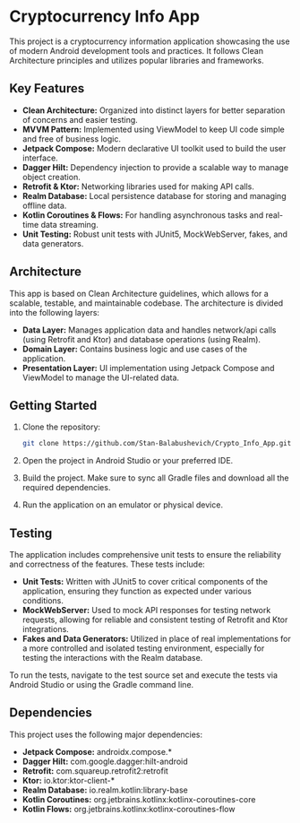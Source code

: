# Cryptocurrency Info App

This project is a cryptocurrency information application showcasing the use of modern Android development tools and practices. It follows Clean Architecture principles and utilizes popular libraries and frameworks.

## Key Features

- **Clean Architecture:** Organized into distinct layers for better separation of concerns and easier testing.
- **MVVM Pattern:** Implemented using ViewModel to keep UI code simple and free of business logic.
- **Jetpack Compose:** Modern declarative UI toolkit used to build the user interface.
- **Dagger Hilt:** Dependency injection to provide a scalable way to manage object creation.
- **Retrofit & Ktor:** Networking libraries used for making API calls.
- **Realm Database:** Local persistence database for storing and managing offline data.
- **Kotlin Coroutines & Flows:** For handling asynchronous tasks and real-time data streaming.
- **Unit Testing:** Robust unit tests with JUnit5, MockWebServer, fakes, and data generators.

## Architecture

This app is based on Clean Architecture guidelines, which allows for a scalable, testable, and maintainable codebase. The architecture is divided into the following layers:

- **Data Layer:** Manages application data and handles network/api calls (using Retrofit and Ktor) and database operations (using Realm).
- **Domain Layer:** Contains business logic and use cases of the application.
- **Presentation Layer:** UI implementation using Jetpack Compose and ViewModel to manage the UI-related data.

## Getting Started

1. Clone the repository:
   ```bash
   git clone https://github.com/Stan-Balabushevich/Crypto_Info_App.git

2. Open the project in Android Studio or your preferred IDE.

3. Build the project. Make sure to sync all Gradle files and download all the required dependencies.

4. Run the application on an emulator or physical device.

## Testing

The application includes comprehensive unit tests to ensure the reliability and correctness of the features. These tests include:

- **Unit Tests:** Written with JUnit5 to cover critical components of the application, ensuring they function as expected under various conditions.
- **MockWebServer:** Used to mock API responses for testing network requests, allowing for reliable and consistent testing of Retrofit and Ktor integrations.
- **Fakes and Data Generators:** Utilized in place of real implementations for a more controlled and isolated testing environment, especially for testing the interactions with the Realm database.

To run the tests, navigate to the test source set and execute the tests via Android Studio or using the Gradle command line.

## Dependencies

This project uses the following major dependencies:

- **Jetpack Compose:** androidx.compose.*
- **Dagger Hilt:** com.google.dagger:hilt-android
- **Retrofit:** com.squareup.retrofit2:retrofit
- **Ktor:** io.ktor:ktor-client-*
- **Realm Database:** io.realm.kotlin:library-base
- **Kotlin Coroutines:** org.jetbrains.kotlinx:kotlinx-coroutines-core
- **Kotlin Flows:** org.jetbrains.kotlinx:kotlinx-coroutines-flow
